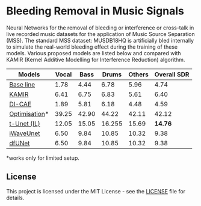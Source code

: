 # Bleeding Removal in Music Signals
Neural Networks for the removal of bleeding or interference or cross-talk in live recorded music datasets for the application of Music Source Separation (MSS). The standard MSS dataset: MUSDB18HQ is artificially bled internally to simulate the real-world bleeding effect during the training of these models. 
Various proposed models are listed below and compared with KAMIR (Kernel Additive Modelling for Interference Reduction) algorithm.


| Models | Vocal | Bass | Drums | Others | Overall SDR | 
|------|-----|-----|-----|-----|-----|
|[Base line]()| 1.78 | 4.44 | 6.78 | 5.96 | 4.74 | 
|[KAMIR](https://ieeexplore.ieee.org/abstract/document/7178036)| 6.41 | 6.75 | 6.83 | 5.61 | 6.40 |
|[DI-CAE]()| 1.89 | 5.81 | 6.18 | 4.48 | 4.59 | 
|[Optimisation]()*| 39.25 | 42.90 | 44.22 | 42.11 | 42.12 |
|[t-Unet (IL)]()| 12.05 | 15.05 | 16.255 | 15.69 | __14.76__ |
|[iWaveUnet]()| 6.50 | 9.84 | 10.85 | 10.32 | 9.38 | 
|[dfUNet]()| 6.50 | 9.84 | 10.85 | 10.32 | 9.38 | 



*works only for limited setup.
## License
This project is licensed under the MIT License - see the [LICENSE](https://github.com/its-rajesh/Audio-Bleeding-Removal/blob/cde41b94a1be385efc46888a04b30a7b82c33375/LICENSE) file for details.
